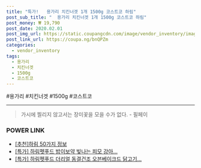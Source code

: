 ```yaml
--- 
title: "특가!   용가리 치킨너겟 1개 1500g 코스트코 하림" 
post_sub_title: "  용가리 치킨너겟 1개 1500g 코스트코 하림" 
post_money: ₩ 19,790 
post_date: 2020.02.01 
post_img_url: https://static.coupangcdn.com/image/vendor_inventory/images/2018/09/03/22/0/52bba152-7af4-4d64-b65b-87755c53ed4a.jpg 
post_link_url: https://coupa.ng/bnQPZm 
categories: 
  - vendor_inventory 
tags: 
  - 용가리 
  - 치킨너겟 
  - 1500g 
  - 코스트코 
--- 
```

  #용가리 #치킨너겟 #1500g #코스트코 
<hr> 

> 가시에 찔리지 않고서는 장미꽃을 모을 수가 없다. - 필페이 


### POWER LINK

* <a href="https://blog.naver.com/fasyy4321/221785278548" target="_blank">[추천]하림 50가지 정보</a>
* <a href="https://blog.naver.com/sakai111/221790567989" target="_blank">[특가] 하림펫푸드 밥이보약 빛나는 피모 강아...</a>
* <a href="https://blog.naver.com/an0733/221788339953" target="_blank">[특가] 하림펫푸드 더리얼 동결건조 오븐베이크드 닭고기...</a>
